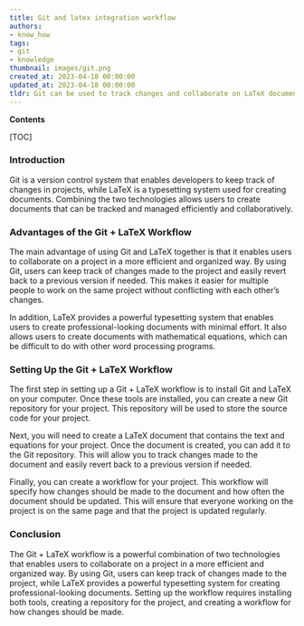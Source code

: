 ```yaml
---
title: Git and latex integration workflow
authors:
- know_how
tags:
- git
- knowledge
thumbnail: images/git.png
created_at: 2023-04-18 00:00:00
updated_at: 2023-04-18 00:00:00
tldr: Git can be used to track changes and collaborate on LaTeX documents, allowing for a streamlined version control and document editing workflow.
---
```


**Contents**

[TOC]

### Introduction

Git is a version control system that enables developers to keep track of changes in projects, while LaTeX is a typesetting system used for creating documents. Combining the two technologies allows users to create documents that can be tracked and managed efficiently and collaboratively.

### Advantages of the Git + LaTeX Workflow

The main advantage of using Git and LaTeX together is that it enables users to collaborate on a project in a more efficient and organized way. By using Git, users can keep track of changes made to the project and easily revert back to a previous version if needed. This makes it easier for multiple people to work on the same project without conflicting with each other’s changes.

In addition, LaTeX provides a powerful typesetting system that enables users to create professional-looking documents with minimal effort. It also allows users to create documents with mathematical equations, which can be difficult to do with other word processing programs.

### Setting Up the Git + LaTeX Workflow

The first step in setting up a Git + LaTeX workflow is to install Git and LaTeX on your computer. Once these tools are installed, you can create a new Git repository for your project. This repository will be used to store the source code for your project.

Next, you will need to create a LaTeX document that contains the text and equations for your project. Once the document is created, you can add it to the Git repository. This will allow you to track changes made to the document and easily revert back to a previous version if needed.

Finally, you can create a workflow for your project. This workflow will specify how changes should be made to the document and how often the document should be updated. This will ensure that everyone working on the project is on the same page and that the project is updated regularly.

### Conclusion

The Git + LaTeX workflow is a powerful combination of two technologies that enables users to collaborate on a project in a more efficient and organized way. By using Git, users can keep track of changes made to the project, while LaTeX provides a powerful typesetting system for creating professional-looking documents. Setting up the workflow requires installing both tools, creating a repository for the project, and creating a workflow for how changes should be made.

